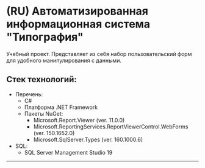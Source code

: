# (RU) Автоматизированная информационная система "Типография"

Учебный проект. Представляет из себя набор пользовательский форм для удобного манипулирования с данными.
## Стек технологий:
* Перечень:
    - С#
    - Платформа .NET Framework
    - Пакеты NuGet:
        - Microsoft.Report.Viewer (ver. 11.0.0)
        - Microsoft.ReportingServices.ReportViewerControl.WebForms (ver. 150.1652.0)
        - Microsoft.SqlServer.Types (ver. 160.1000.6)
* SQL:
    - SQL Server Management Studio 19
 ------
